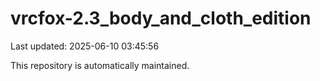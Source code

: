 # vrcfox-2.3_body_and_cloth_edition

Last updated: 2025-06-10 03:45:56

This repository is automatically maintained.
